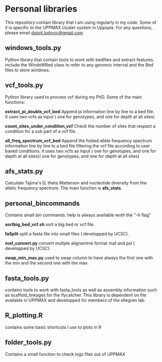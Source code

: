 # Personal libraries

This repository contain library that I am using regularly in my code. 
Some of it is specific to the UPPMAX cluster system in Uppsala.
For any questions, please email dutoit.ludovic@gmail.com


## windows_tools.py

Python library that contain tools to work with bedfiles and extract features, include the WindoWBed class to refer to any genomic interval and the Bed files to store windows.


## vcf_tools.py
Python library used to process vcf during my PhD. Some of the main functions:

**extract_pi_double_vcf_bed**
Append pi information line by line to a bed file. It uses two vcfs as input ( one for genotypes, and one for depth at all sites)

**count_sites_under_condition_vcf**
Check the number of sites that respect a condition for a sub part of a vcf file.

**all_freq_spectrum_vcf_bed**
Append the folded allele frequency spectrum information line by line to a bed file filtering the vcf file according to user based conditions. It uses two vcfs as input ( one for genotypes, and one for depth at all sites)( one for genotypes, and one for depth at all sites)



## afs_stats.py

Calculate Tajima's D, theta Watterson and nucleotide diversity from the allelic frequency spectrum. The main function is **afs_stats**.

## personal_bincommands
Contains small bin commands. help is always available woth the "-h flag"

**sortbig_bed_vcf.sh** sort a big bed or vcf file.

**faSplit**  split a fasta file into small files ( developped by UCSC).

**maf_convert.py**  convert multple alignemtne format maf and psl ( developped by UCSC).

**swap_min_max.py**  used to swap column to have always the first one with the min and the second one with the max.


## fasta_tools.py

contains tools to work with fasta_tools as well as assembly information such as scaffold_linkages for the flycatcher. This library is dependent on file available in UPPMAX and developped for members of the ellegren lab.

## R_plotting.R
contains some basic shortcuts I use to plots in R

## folder_tools.py

Contains a small function to  check logs files out of UPPMAX



